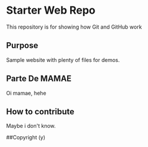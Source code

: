 # Starter Web Repo

This repository is for showing how Git and GitHub work

## Purpose

Sample website with plenty of files for demos.

## Parte De MAMAE

Oi mamae, hehe

## How to contribute

Maybe i don't know.

##Copyright
(y)
